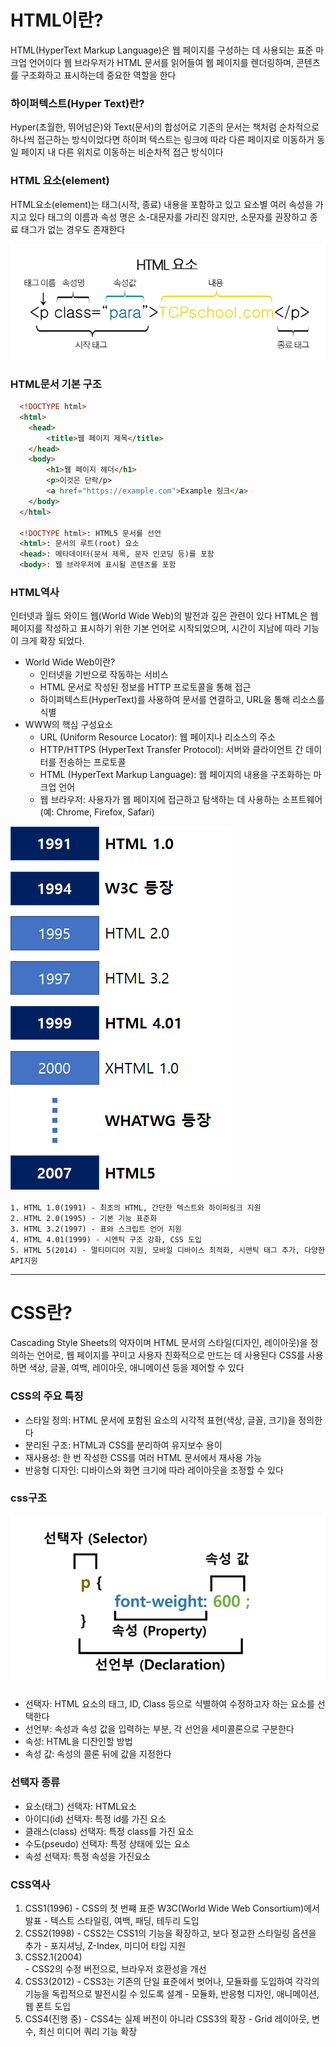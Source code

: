 # HTML이란?
  HTML(HyperText Markup Language)은 웹 페이지를 구성하는 데 사용되는 표준 마크업 언어이다
  웹 브라우저가 HTML 문서를 읽어들여 웹 페이지를 렌더링하며, 콘텐츠를 구조화하고 표시하는데 중요한 역할을 한다

  ### 하이퍼텍스트(Hyper Text)란?
  Hyper(초월한, 뛰어넘은)와 Text(문서)의 합성어로 기존의 문서는 책처럼 순차적으로 하나씩 접근하는 방식이었다면
  하이퍼 텍스트는 링크에 따라 다른 페이지로 이동하거 동일 페이지 내 다른 위치로 이동하는 비순차적 접근 방식이다

  ### HTML 요소(element)

  HTML요소(element)는 태그(시작, 종료) 내용을 포함하고 있고 요소별 여러 속성을 가지고 있다
  태그의 이름과 속성 명은 소-대문자를 가리진 않지만, 소문자를 권장하고 종료 태그가 없는 경우도 존재한다
  
  <img src="/fe_cs_study\assets\images_strivepdev_post.png" />

  ### HTML문서 기본 구조
  ```HTML
    <!DOCTYPE html>
    <html>
      <head>
          <title>웹 페이지 제목</title>
      </head>
      <body>
          <h1>웹 페이지 헤더</h1>
          <p>이것은 단락/p>
          <a href="https://example.com">Example 링크</a>
      </body>
    </html>

    <!DOCTYPE html>: HTML5 문서를 선언
    <html>: 문서의 루트(root) 요소
    <head>: 메타데이터(문서 제목, 문자 인코딩 등)를 포함
    <body>: 웹 브라우저에 표시될 콘텐츠를 포함
  ```
      
  ### HTML역사

  인터넷과 월드 와이드 웹(World Wide Web)의 발전과 깊은 관련이 있다 HTML은 웹페이지를 작성하고 표시하기 위한
  기본 언어로 시작되었으며, 시간이 지남에 따라 기능이 크게 확장 되었다.

  - World Wide Web이란?
    - 인터넷을 기반으로 작동하는 서비스
    - HTML 문서로 작성된 정보를 HTTP 프로토콜을 통해 접근
    - 하이퍼텍스트(HyperText)를 사용하여 문서를 연결하고, URL을 통해 리소스를 식별
  - WWW의 핵심 구성요소
    - URL (Uniform Resource Locator): 웹 페이지나 리소스의 주소
    - HTTP/HTTPS (HyperText Transfer Protocol): 서버와 클라이언트 간 데이터를 전송하는 프로토콜
    - HTML (HyperText Markup Language): 웹 페이지의 내용을 구조화하는 마크업 언어
    - 웹 브라우저: 사용자가 웹 페이지에 접근하고 탐색하는 데 사용하는 소프트웨어(예: Chrome, Firefox, Safari)

  <img src="/fe_cs_study\assets\html-history.png" />

    1. HTML 1.0(1991) - 최초의 HTML, 간단한 텍스트와 하이퍼링크 지원
    2. HTML 2.0(1995) - 기본 기능 표준화
    3. HTML 3.2(1997) - 표와 스크립트 언어 지원
    4. HTML 4.01(1999) - 시멘틱 구조 강화, CSS 도입
    5. HTML 5(2014) - 멀티미디어 지원, 모바일 디바이스 최적화, 시맨틱 태그 추가, 다양한 API지원


-----------------------------------------------------------------------------------------------------------------------------

# CSS란?
  Cascading Style Sheets의 약자이며 HTML 문서의 스타일(디자인, 레이아웃)을 정의하는 언어로, 웹 페이지를 꾸미고 사용자 친화적으로 만드는 데 사용된다 CSS를 사용하면 색상, 글꼴, 여백, 레이아웃, 애니메이션 등을 제어할 수 있다

  ### CSS의 주요 특징
  - 스타일 정의: HTML 문서에 포함된 요소의 시각적 표현(색상, 글꼴, 크기)을 정의한다
  - 분리된 구조: HTML과 CSS를 분리하여 유지보수 용이
  - 재사용성: 한 번 작성한 CSS를 여러 HTML 문서에서 재사용 가능
  - 반응형 디자인: 디바이스와 화면 크기에 따라 레이아웃을 조정할 수 있다

  ### css구조

  <img src="/fe_cs_study\assets\css-info.png" />

  - 선택자: HTML 요소의 태그, ID, Class 등으로 식별하여 수정하고자 하는 요소를 선택한다
  - 선언부: 속성과 속성 값을 입력하는 부분, 각 선언을 세미콜론으로 구분한다
  - 속성: HTML을 디잔인할 방법
  - 속성 값: 속성의 콜론 뒤에 값을 지정한다

  ### 선택자 종류

  - 요소(태그) 선택자: HTML요소
  - 아이디(id) 선택자: 특정 id를 가진 요소
  - 클래스(class) 선택자: 특정 class를 가진 요소
  - 수도(pseudo) 선택자: 특정 상태에 있는 요소
  - 속성 선택자: 특정 속성을 가진요소
  
  ### CSS역사

  1. CSS1(1996)
    - CSS의 첫 번쨰 표준 W3C(World Wide Web Consortium)에서 발표
    - 텍스트 스타일링, 여백, 패딩, 테두리 도입
  2. CSS2(1998)
    - CSS2는 CSS1의 기능을 확장하고, 보다 정교한 스타일링 옵션을 추가
    - 포지셔닝, Z-Index, 미디어 타입 지원
  3. CSS2.1(2004)  
    - CSS2의 수정 버전으로, 브라우저 호환성을 개선
  4. CSS3(2012)
    - CSS3는 기존의 단일 표준에서 벗어나, 모듈화를 도입하여 각각의 기능을 독립적으로 발전시킬 수 있도록 설계
    - 모듈화, 반응형 디자인, 애니메이션, 웹 폰트 도입
  5. CSS4(진행 중) 
    - CSS4는 실제 버전이 아니라 CSS3의 확장
    - Grid 레이아웃, 변수, 최신 미디어 쿼리 기능 확장